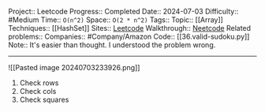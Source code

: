 Project:: Leetcode
Progress:: Completed
Date:: 2024-07-03
Difficulty:: #Medium 
Time:: `O(n^2)`
Space:: `O(2 * n^2)`
Tags:: 
Topic:: [[Array]]
Techniques:: [[HashSet]]
Sites:: [Leetcode](https://leetcode.com/problems/valid-sudoku/description/)
Walkthrough:: [Neetcode](https://www.youtube.com/watch?v=TjFXEUCMqI8)
Related problems:: 
Companies:: #Company/Amazon
Code:: [[36.valid-sudoku.py]]
Note:: It's easier than thought. I understood the problem wrong.

---
![[Pasted image 20240703233926.png]]
1. Check rows
2. Check cols
3. Check squares
